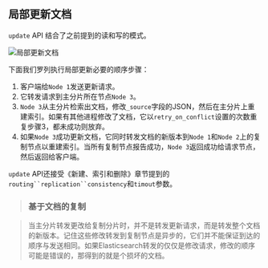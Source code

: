 ## 局部更新文档

`update` API 结合了之前提到的读和写的模式。

![局部更新文档](https://raw.githubusercontent.com/looly/elasticsearch-definitive-guide-cn/master/images/elas_0404.png)

下面我们罗列执行局部更新必要的顺序步骤：

1. 客户端给`Node 1`发送更新请求。
2. 它转发请求到主分片所在节点`Node 3`。
3. `Node 3`从主分片检索出文档，修改`_source`字段的JSON，然后在主分片上重建索引。如果有其他进程修改了文档，它以`retry_on_conflict`设置的次数重复步骤3，都未成功则放弃。
4. 如果`Node 3`成功更新文档，它同时转发文档的新版本到`Node 1`和`Node 2`上的复制节点以重建索引。当所有复制节点报告成功，`Node 3`返回成功给请求节点，然后返回给客户端。

`update` API还接受《新建、索引和删除》章节提到的`routing``replication``consistency`和`timout`参数。

> ### 基于文档的复制

> 当主分片转发更改给复制分片时，并不是转发更新请求，而是转发整个文档的新版本。记住这些修改转发到复制节点是异步的，它们并不能保证到达的顺序与发送相同。如果Elasticsearch转发的仅仅是修改请求，修改的顺序可能是错误的，那得到的就是个损坏的文档。
